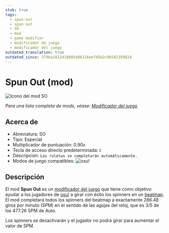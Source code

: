 ```yaml
---
stub: true
tags:
  - spun-out
  - spun out
  - SO
  - mod
  - game modifier
  - modificador de juego
  - modificador del juego
outdated_translation: true
outdated_since: 379bac8124180854d6216ee745b2c9b542350824
---
```


# Spun Out (mod)

![Icono del mod SO](/wiki/shared/mods/SO.png "Icono del mod Spun Out (SO)")

*Para una lista completa de mods, véase: [Modificador del juego](/wiki/Gameplay/Game_modifier)*

## Acerca de

- Abreviatura: SO
- Tipo: Especial
- Multiplicador de puntuación: 0.90x
- Tecla de acceso directo predeterminada: `C`
- Descripción: `Las ruletas se completarán automáticamente.`
- Modos de juego compatibles: ![][osu!]

## Descripción

El mod **Spun Out** es un [modificador del juego](/wiki/Gameplay/Game_modifier) que tiene como objetivo ayudar a los jugadores de [osu!](/wiki/Game_mode/osu!) a girar con éxito los spinners en un [beatmap](/wiki/Beatmap). El mod completará todos los spinners del beatmap a exactamente 286.48 giros por minuto (SPM) en el sentido de las agujas del reloj, que es 3/5 de los 477.26 SPM de Auto.

Los spinners se desactivarán y el jugador no podrá girar para aumentar el valor de SPM.

[osu!]: /wiki/shared/mode/osu.png "osu!"

